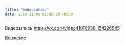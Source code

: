 ```yaml
---
title: "Видеозапись"
date: 2010-11-05 01:05:00 +0300
---
```


Видеозапись
https://vk.com/video41076938_154226545

[Вложение](https://vk.com/video41076938_154226545)
